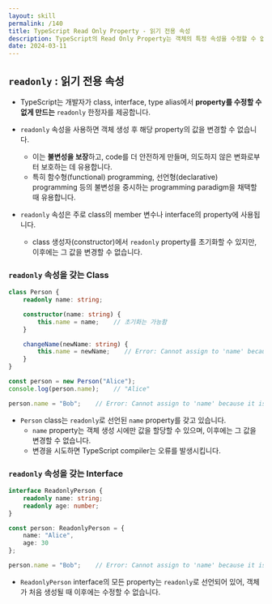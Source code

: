 ```yaml
---
layout: skill
permalink: /140
title: TypeScript Read Only Property - 읽기 전용 속성
description: TypeScript의 Read Only Property는 객체의 특정 속성을 수정할 수 없게 만드는 방법으로, 객체 생성 후 해당 속성의 값을 변경할 수 없습니다.
date: 2024-03-11
---
```



## `readonly` : 읽기 전용 속성

- TypeScript는 개발자가 class, interface, type alias에서 **property를 수정할 수 없게 만드는** `readonly` 한정자를 제공합니다.
- `readonly` 속성을 사용하면 객체 생성 후 해당 property의 값을 변경할 수 없습니다.
    - 이는 **불변성을 보장**하고, code를 더 안전하게 만들며, 의도하지 않은 변화로부터 보호하는 데 유용합니다.
    - 특히 함수형(functional) programming, 선언형(declarative) programming 등의 불변성을 중시하는 programming paradigm을 채택할 때 유용합니다.

- `readonly` 속성은 주로 class의 member 변수나 interface의 property에 사용됩니다.
    - class 생성자(constructor)에서 `readonly` property를 초기화할 수 있지만, 이후에는 그 값을 변경할 수 없습니다.


### `readonly` 속성을 갖는 Class

```typescript
class Person {
    readonly name: string;

    constructor(name: string) {
        this.name = name;    // 초기화는 가능함
    }

    changeName(newName: string) {
        this.name = newName;    // Error: Cannot assign to 'name' because it is a read-only property.
    }
}

const person = new Person("Alice");
console.log(person.name);    // "Alice"

person.name = "Bob";    // Error: Cannot assign to 'name' because it is a read-only property.
```

- `Person` class는 `readonly`로 선언된 `name` property를 갖고 있습니다.
    - `name` property는 객체 생성 시에만 값을 할당할 수 있으며, 이후에는 그 값을 변경할 수 없습니다.
    - 변경을 시도하면 TypeScript compiler는 오류를 발생시킵니다.


### `readonly` 속성을 갖는 Interface

```typescript
interface ReadonlyPerson {
    readonly name: string;
    readonly age: number;
}

const person: ReadonlyPerson = {
    name: "Alice",
    age: 30
};

person.name = "Bob";    // Error: Cannot assign to 'name' because it is a read-only property.
```

- `ReadonlyPerson` interface의 모든 property는 `readonly`로 선언되어 있어, 객체가 처음 생성될 때 이후에는 수정할 수 없습니다.


